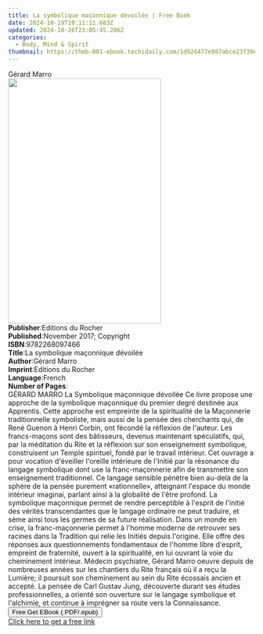 ```yaml
---
title: La symbolique maçonnique dévoilée | Free Book
date: 2024-10-19T19:11:11.683Z
updated: 2024-10-26T23:05:45.286Z
categories:
  - Body, Mind & Spirit
thumbnail: https://thmb-001-ebook.techidaily.com/1d926477e987abce23f39ef21b62102f7ba1236129d49c61760fcdbb266f36d6.jpg
---
```

<main id="book-container">
  <div class="flex flex-col">
    <div class="book-brief flex-1 py-6 px-4 sm:p-6 md:py-10 md:px-8">
      <!-- brief-->
      <div class="book-brief-main">Gérard Marro</div>
    </div>
    <div
      class="book-meta-info flex-1 grid gap-4 col-start-1 col-end-3 row-start-1 sm:mb-6 sm:grid-cols-4 lg:gap-6 lg:col-start-2 lg:row-end-6 lg:row-span-6 lg:mb-0"
    >
      <div
        class="book-meta-info-left place-content-center mt-4 p-4 text-sm leading-6 col-start-2 col-span-2 dark:text-slate-400"
      >
        <img
          class="w-full h-500 object-cover rounded-lg sm:h-255 sm:col-span-2 lg:col-span-full"
          src="https://img-001-ebook.techidaily.com/e4871b1c4c250318dcb857f029faf6b1aa25a7310bf91027b13e0a8e2876205a.jpg"
          alt=""
          width="312"
          height="500"
        />
      </div>
      <div
        class="book-meta-info-right mt-2 col-start-1 row-start-2 col-span-3 self-center"
      >
        <!-- meta data  -->
        <div class="flex flex-col px-4 md:px-8">
          <div class="flex-1">
            <strong>Publisher</strong>:<span class="px-2"
              >Editions du Rocher</span
            >
          </div>
          <div class="flex-1">
            <strong>Published</strong>:<span class="px-2"
              >November 2017; Copyright</span
            >
          </div>
          <div class="flex-1">
            <strong>ISBN</strong>:<span class="px-2">9782268097466</span>
          </div>
          <div class="flex-1">
            <strong>Title</strong>:<span class="px-2"
              >La symbolique maçonnique dévoilée</span
            >
          </div>
          <div class="flex-1">
            <strong>Author</strong>:<span class="px-2">Gérard Marro</span>
          </div>
          <div class="flex-1">
            <strong>Imprint</strong>:<span class="px-2"
              >Editions du Rocher</span
            >
          </div>
          <div class="flex-1">
            <strong>Language</strong>:<span class="px-2">French</span>
          </div>
          <div class="flex-1">
            <strong>Number of Pages</strong>:<span class="px-2"></span>
          </div>
        </div>
      </div>
    </div>
    <div class="book-description flex-1 py-6 px-4 sm:p-6 md:py-10 md:px-8">
      <div class="book-description-main">
        <div accordion-content="" id="description">
          GÉRARD MARRO La Symbolique maçonnique dévoilée Ce livre propose une
          approche de la symbolique maçonnique du premier degré destinée aux
          Apprentis. Cette approche est empreinte de la spiritualité de la
          Maçonnerie traditionnelle symboliste, mais aussi de la pensée des
          cherchants qui, de René Guenon à Henri Corbin, ont fécondé la
          réflexion de l'auteur. Les francs-maçons sont des bâtisseurs, devenus
          maintenant spéculatifs, qui, par la méditation du Rite et la réflexion
          sur son enseignement symbolique, construisent un Temple spirituel,
          fondé par le travail intérieur. Cet ouvrage a pour vocation d'éveiller
          l'oreille intérieure de l'Initié par la résonance du langage
          symbolique dont use la franc-maçonnerie afin de transmettre son
          enseignement traditionnel. Ce langage sensible pénètre bien au-delà de
          la sphère de la pensée purement «rationnelle», atteignant l'espace du
          monde intérieur imaginai, parlant ainsi à la globalité de l'être
          profond. La symbolique maçonnique permet de rendre perceptible à
          l'esprit de l'initié des vérités transcendantes que le langage
          ordinaire ne peut traduire, et sème ainsi tous les germes de sa future
          réalisation. Dans un monde en crise, la franc-maçonnerie permet à
          l'homme moderne de retrouver ses racines dans la Tradition qui relie
          les Initiés depuis l'origine. Elle offre des réponses aux
          questionnements fondamentaux de l'homme libre d'esprit, empreint de
          fraternité, ouvert à la spiritualité, en lui ouvrant la voie du
          cheminement intérieur. Médecin psychiatre, Gérard Marro oeuvre depuis
          de nombreuses années sur les chantiers du Rite français où il a reçu
          la Lumière; il poursuit son cheminement au sein du Rite écossais
          ancien et accepté. La pensée de Carl Gustav Jung, découverte durant
          ses études professionnelles, a orienté son ouverture sur le langage
          symbolique et l'alchimie, et continue à imprégner sa route vers la
          Connaissance.
        </div>
        <div class="accordion-fader"></div>
      </div>
    </div>
    <div class="book-excerpts flex-1 py-6 px-4 sm:p-6 md:py-10 md:px-8"></div>
    <div
      class="book-about-author flex-1 py-6 px-4 sm:p-6 md:py-10 md:px-8"
    ></div>
    <div class="book-free-get flex-1 py-6 px-4 sm:p-6 md:py-10 md:px-8">
      <button
        id="btn-free-get"
        class="bg-blue-500 hover:bg-blue-700 text-white font-bold py-2 px-4 rounded"
      >
        Free Get EBook (.PDF/.epub)
      </button>
      <div id="countdown-display" class="px-2 text-lg mt-2"></div>
      <a
        id="free-link"
        class="hidden bg-blue-500 hover:bg-blue-700 text-white font-bold py-2 px-4 rounded"
        href="https://www.ebooks.com/en-us/book/95916685/la-symbolique-ma-onnique-d-voil-e/g-rard-marro/"
        target="_blank"
        >Click here to get a free link</a
      >
    </div>
    <script>
      let countdownTime = 0;
      let countdownInterval = null;
      document
        .getElementById('btn-free-get')
        .addEventListener('click', startCountdown);
      function startCountdown() {
        countdownTime = new Date().getTime() + 60000 * 3;
        countdownInterval = setInterval(updateCountdown, 1000);
        document.getElementById('btn-free-get').disabled = true;
        document
          .getElementById('btn-free-get')
          .classList.add('bg-gray-500', 'cursor-not-allowed');
      }
      function updateCountdown() {
        let currentTime = new Date().getTime();
        let timeLeft = countdownTime - currentTime;
        let secondsLeft = Math.floor(timeLeft / 1000);
        document.getElementById('countdown-display').innerHTML =
          `Remaining time: ${secondsLeft} seconds.`;
        if (secondsLeft <= 0) {
          clearInterval(countdownInterval);
          document.getElementById('btn-free-get').classList.add('hidden');
          document.getElementById('free-link').classList.remove('hidden');
          document.getElementById('countdown-display').innerHTML = '';
        }
      }
    </script>
  </div>
</main>

<ins class="adsbygoogle"
      style="display:block"
      data-ad-client="ca-pub-7571918770474297"
      data-ad-slot="8358498916"
      data-ad-format="auto"
      data-full-width-responsive="true"></ins>
    